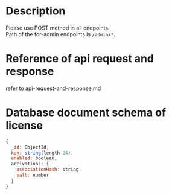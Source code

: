 # Description
Please use POST method in all endpoints.  
Path of the for-admin endpoints is `/admin/*`.  

# Reference of api request and response
refer to api-request-and-response.md

# Database document schema of license
```js
{
  _id: ObjectId,
  key: string(length 24),
  enabled: boolean,
  activation?: {
    associationHash: string,
    salt: number
  }
}
```
